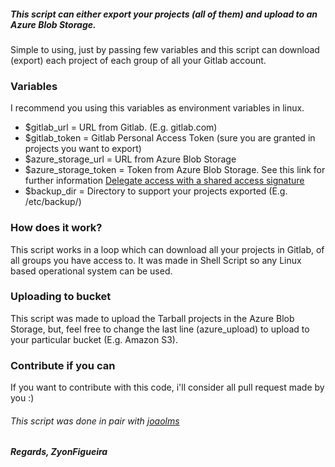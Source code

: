 ##### This script can either export your projects (all of them) and upload to an Azure Blob Storage. 

Simple to using, just by passing few variables and this script can download (export) each project of each group of all your Gitlab account.

### Variables
I recommend you using this variables as environment variables in linux.
- $gitlab_url = URL from Gitlab. (E.g. gitlab.com)
- $gitlab_token = Gitlab Personal Access Token (sure you are granted in projects you want to export)
- $azure_storage_url = URL from Azure Blob Storage
- $azure_storage_token = Token from Azure Blob Storage. See this link for further information [Delegate access with a shared access signature](https://docs.microsoft.com/en-us/rest/api/storageservices/delegate-access-with-shared-access-signature)
- $backup_dir = Directory to support your projects exported (E.g. /etc/backup/)

### How does it work?
This script works in a loop which can download all your projects in Gitlab, of all groups you have access to.
It was made in Shell Script so any Linux based operational system can be used.

### Uploading to bucket
This script was made to upload the Tarball projects in the Azure Blob Storage, but, feel free to change the last line (azure_upload) to upload to your particular bucket (E.g. Amazon S3).

### Contribute if you can
If you want to contribute with this code, i'll consider all pull request made by you :)

###### This script was done in pair with [joaolms](https://github.com/joaolms)

##### Regards, *ZyonFigueira*
